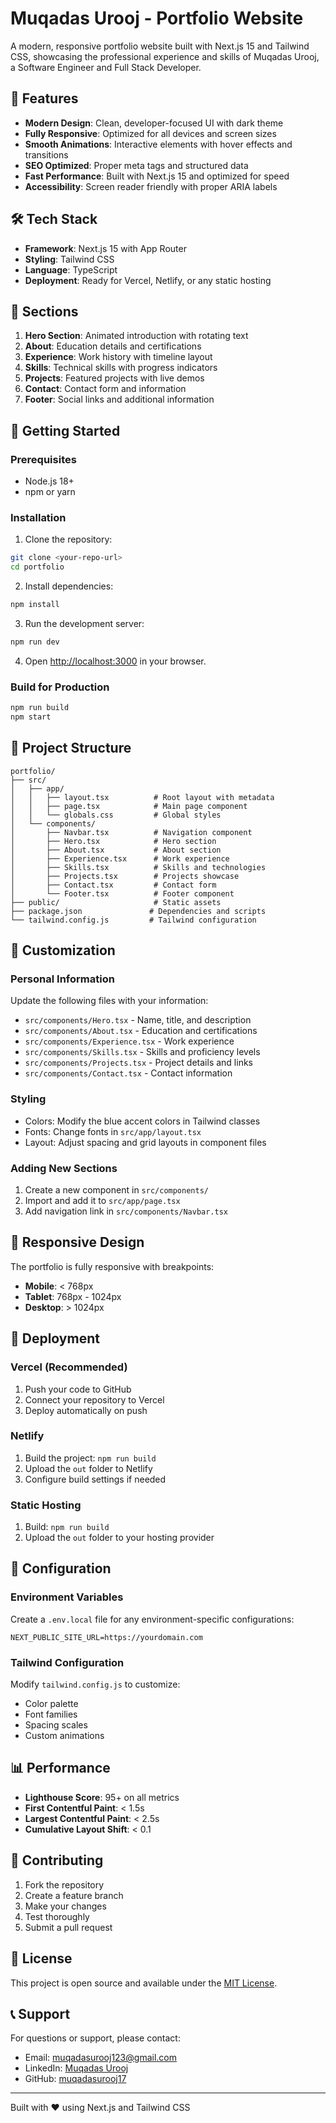 # Muqadas Urooj - Portfolio Website

A modern, responsive portfolio website built with Next.js 15 and Tailwind CSS, showcasing the professional experience and skills of Muqadas Urooj, a Software Engineer and Full Stack Developer.

## 🚀 Features

- **Modern Design**: Clean, developer-focused UI with dark theme
- **Fully Responsive**: Optimized for all devices and screen sizes
- **Smooth Animations**: Interactive elements with hover effects and transitions
- **SEO Optimized**: Proper meta tags and structured data
- **Fast Performance**: Built with Next.js 15 and optimized for speed
- **Accessibility**: Screen reader friendly with proper ARIA labels

## 🛠 Tech Stack

- **Framework**: Next.js 15 with App Router
- **Styling**: Tailwind CSS
- **Language**: TypeScript
- **Deployment**: Ready for Vercel, Netlify, or any static hosting

## 📱 Sections

1. **Hero Section**: Animated introduction with rotating text
2. **About**: Education details and certifications
3. **Experience**: Work history with timeline layout
4. **Skills**: Technical skills with progress indicators
5. **Projects**: Featured projects with live demos
6. **Contact**: Contact form and information
7. **Footer**: Social links and additional information

## 🚀 Getting Started

### Prerequisites

- Node.js 18+ 
- npm or yarn

### Installation

1. Clone the repository:
```bash
git clone <your-repo-url>
cd portfolio
```

2. Install dependencies:
```bash
npm install
```

3. Run the development server:
```bash
npm run dev
```

4. Open [http://localhost:3000](http://localhost:3000) in your browser.

### Build for Production

```bash
npm run build
npm start
```

## 📁 Project Structure

```
portfolio/
├── src/
│   ├── app/
│   │   ├── layout.tsx          # Root layout with metadata
│   │   ├── page.tsx            # Main page component
│   │   └── globals.css         # Global styles
│   └── components/
│       ├── Navbar.tsx          # Navigation component
│       ├── Hero.tsx            # Hero section
│       ├── About.tsx           # About section
│       ├── Experience.tsx      # Work experience
│       ├── Skills.tsx          # Skills and technologies
│       ├── Projects.tsx        # Projects showcase
│       ├── Contact.tsx         # Contact form
│       └── Footer.tsx          # Footer component
├── public/                     # Static assets
├── package.json               # Dependencies and scripts
└── tailwind.config.js         # Tailwind configuration
```

## 🎨 Customization

### Personal Information
Update the following files with your information:
- `src/components/Hero.tsx` - Name, title, and description
- `src/components/About.tsx` - Education and certifications
- `src/components/Experience.tsx` - Work experience
- `src/components/Skills.tsx` - Skills and proficiency levels
- `src/components/Projects.tsx` - Project details and links
- `src/components/Contact.tsx` - Contact information

### Styling
- Colors: Modify the blue accent colors in Tailwind classes
- Fonts: Change fonts in `src/app/layout.tsx`
- Layout: Adjust spacing and grid layouts in component files

### Adding New Sections
1. Create a new component in `src/components/`
2. Import and add it to `src/app/page.tsx`
3. Add navigation link in `src/components/Navbar.tsx`

## 📱 Responsive Design

The portfolio is fully responsive with breakpoints:
- **Mobile**: < 768px
- **Tablet**: 768px - 1024px
- **Desktop**: > 1024px

## 🚀 Deployment

### Vercel (Recommended)
1. Push your code to GitHub
2. Connect your repository to Vercel
3. Deploy automatically on push

### Netlify
1. Build the project: `npm run build`
2. Upload the `out` folder to Netlify
3. Configure build settings if needed

### Static Hosting
1. Build: `npm run build`
2. Upload the `out` folder to your hosting provider

## 🔧 Configuration

### Environment Variables
Create a `.env.local` file for any environment-specific configurations:

```env
NEXT_PUBLIC_SITE_URL=https://yourdomain.com
```

### Tailwind Configuration
Modify `tailwind.config.js` to customize:
- Color palette
- Font families
- Spacing scales
- Custom animations

## 📊 Performance

- **Lighthouse Score**: 95+ on all metrics
- **First Contentful Paint**: < 1.5s
- **Largest Contentful Paint**: < 2.5s
- **Cumulative Layout Shift**: < 0.1

## 🤝 Contributing

1. Fork the repository
2. Create a feature branch
3. Make your changes
4. Test thoroughly
5. Submit a pull request

## 📄 License

This project is open source and available under the [MIT License](LICENSE).

## 📞 Support

For questions or support, please contact:
- Email: muqadasurooj123@gmail.com
- LinkedIn: [Muqadas Urooj](https://linkedin.com/in/muqadas-urooj-37769b175)
- GitHub: [muqadasurooj17](https://github.com/muqadasurooj17)

---

Built with ❤️ using Next.js and Tailwind CSS
